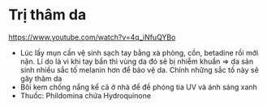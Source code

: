 # Trị thâm da

<https://www.youtube.com/watch?v=4q_iNfuQYBo>

- Lúc lấy mụn cần vệ sinh sạch tay bằng xà phòng, cồn, betadine rồi mới nặn. Lí do là vì khi tay bẩn thì vùng da đó sẽ bị nhiễm khuẩn => da sản sinh nhiều sắc tố melanin hơn để bảo vệ da. Chính những sắc tố này sẽ gây thâm da
- Bôi kem chống nắng kể cả ở nhà để đề phóng tia UV và ánh sáng xanh
- Thuốc: Phildomina chứa Hydroquinone 